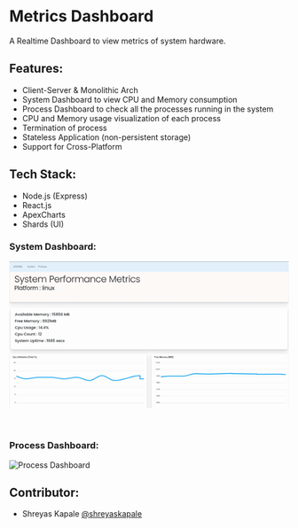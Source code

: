 # Metrics Dashboard
A Realtime Dashboard to view metrics of system hardware.

## Features:
- Client-Server & Monolithic Arch
- System Dashboard to view CPU and Memory consumption
- Process Dashboard to check all the processes running in the system
- CPU and Memory usage visualization of each process
- Termination of process
- Stateless Application (non-persistent storage)
- Support for Cross-Platform

## Tech Stack:
- Node.js (Express)
- React.js
- ApexCharts
- Shards (UI)

### System Dashboard:
![System Dashboard](https://github.com/shreyasssk/image-reference/blob/master/system-dashboard.gif)

<br>

### Process Dashboard:
![Process Dashboard](https://github.com/shreyasssk/image-reference/blob/master/process-dashboard.gif)

## Contributor:
- Shreyas Kapale [@shreyaskapale](https://github.com/shreyaskapale)
